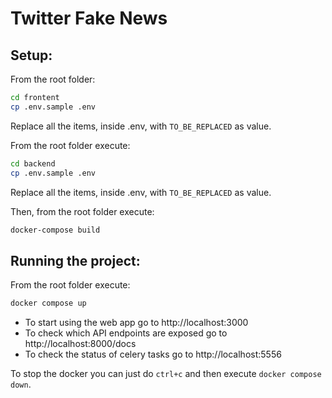 # Twitter Fake News

## Setup:

From the root folder:

```bash
cd frontent
cp .env.sample .env
```

Replace all the items, inside .env, with `TO_BE_REPLACED` as value.

From the root folder execute:

```bash
cd backend
cp .env.sample .env
```

Replace all the items, inside .env, with `TO_BE_REPLACED` as value.

Then, from the root folder execute:

```bash
docker-compose build
```

## Running the project:

From the root folder execute:

```bash
docker compose up
```

- To start using the web app go to http://localhost:3000
- To check which API endpoints are exposed go to http://localhost:8000/docs
- To check the status of celery tasks go to http://localhost:5556

To stop the docker you can just do `ctrl+c` and then execute `docker compose down`.
